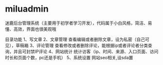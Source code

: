 # miluadmin
迷鹿后台管理系统（主要用于初学者学习开发），代码属于小白风格，简洁、易懂、高效，界面也很美观哦

目录功能
1、写文章
2、文章管理
	查看编辑或者删除文章，设为私密（自己可见），草稿箱
3、评论管理
	查看修改或者删除评论，能根据ip或者评论者分类查询，并且可封禁IP评论
4、网站统计
	统计访客（ip、时间、来源、入口页面、访问时长和页面个数，pc还是手机）
5、系统设置
	网站seo相关,设sda置
